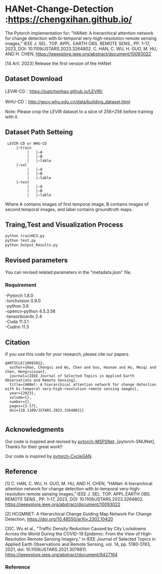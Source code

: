 
# HANet-Change-Detection :https://chengxihan.github.io/
The Pytorch implementation for:
”HANet: A hierarchical attention network for change detection with bi-temporal very-high-resolution remote sensing images,” IEEE J. SEL. TOP. APPL. EARTH OBS. REMOTE SENS., PP. 1–17, 2023, DOI: 10.1109/JSTARS.2023.3264802.
 C. HAN, C. WU, H. GUO, M. HU, AND H. CHEN, 
 https://ieeexplore.ieee.org/abstract/document/10093022

[14 Aril. 2023] Release the first version of the HANet

## Dataset Download   
 LEVIR-CD：https://justchenhao.github.io/LEVIR/  
 
 WHU-CD：http://gpcv.whu.edu.cn/data/building_dataset.html


 Note: Please crop the LEVIR dataset to a slice of 256×256 before training with it.  

## Dataset Path Setteing
```
 LEVIR-CD or WHU-CD  
     |—train  
          |   |—A  
          |   |—B  
          |   |—lable  
     |—val  
          |   |—A  
          |   |—B  
          |   |—lable  
     |—test  
          |   |—A  
          |   |—B  
          |   |—lable
  ```        
 Where A contains images of first temporal image, B contains images of second temporal images, and label contains groundtruth maps.  

## Traing,Test and Visualization Process   

```bash
python trainHCX.py 
python test.py 
python Output_Results.py
```

## Revised parameters 
 You can revised related parameters in the "metadata.json" file.  

### Requirement  

-Pytorch 1.8.0  
-torchvision 0.9.0  
-python 3.8  
-opencv-python  4.5.3.56  
-tensorboardx 2.4  
-Cuda 11.3.1  
-Cudnn 11.3  


## Citation 

 If you use this code for your research, please cite our papers.  

```
@ARTICLE{10093022,
  author={Han, Chengxi and Wu, Chen and Guo, Haonan and Hu, Meiqi and Chen, Hongruixuan},
  journal={IEEE Journal of Selected Topics in Applied Earth Observations and Remote Sensing}, 
  title={HANet: A hierarchical attention network for change detection with bi-temporal very-high-resolution remote sensing images}, 
  year={2023},
  volume={},
  number={},
  pages={1-17},
  doi={10.1109/JSTARS.2023.3264802}}


```
## Acknowledgments
 
 Our code is inspired and revised by [pytorch-MSPSNet](https://github.com/QingleGuo/MSPSNet-Change-Detection-TGRS).,[pytorch-SNUNet], Thanks  for their great work!!  

Our code is inspired by [pytorch-CycleGAN](https://github.com/junyanz/pytorch-CycleGAN-and-pix2pix).

## Reference  
[1] C. HAN, C. WU, H. GUO, M. HU, AND H. CHEN, 
“HANet: A hierarchical attention network for change detection with bi-temporal very-high-resolution remote sensing images,” IEEE J. SEL. TOP. APPL.EARTH OBS. REMOTE SENS., PP. 1–17, 2023, DOI: 10.1109/JSTARS.2023.3264802.
https://ieeexplore.ieee.org/abstract/document/10093022

[2] HCGMNET: A Hierarchical Change Guiding Map Network For Change Detection, https://doi.org/10.48550/arXiv.2302.10420

[3]C. Wu et al., "Traffic Density Reduction Caused by City Lockdowns Across the World During the COVID-19 Epidemic: From the View of High-Resolution Remote Sensing Imagery," in IEEE Journal of Selected Topics in Applied Earth Observations and Remote Sensing, vol. 14, pp. 5180-5193, 2021, doi: 10.1109/JSTARS.2021.3078611.
https://ieeexplore.ieee.org/abstract/document/9427164

### Reference

